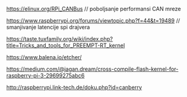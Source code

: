 




https://elinux.org/RPi_CANBus     // poboljsanje performansi CAN mreze




https://www.raspberrypi.org/forums/viewtopic.php?f=44&t=19489   // smanjivanje latencije spi drajvera



https://taste.tuxfamily.org/wiki/index.php?title=Tricks_and_tools_for_PREEMPT-RT_kernel 


https://www.balena.io/etcher/


https://medium.com/@jagan.dream/cross-compile-flash-kernel-for-raspberry-pi-3-29699275abc6


http://raspberrypi.link-tech.de/doku.php?id=canberry
